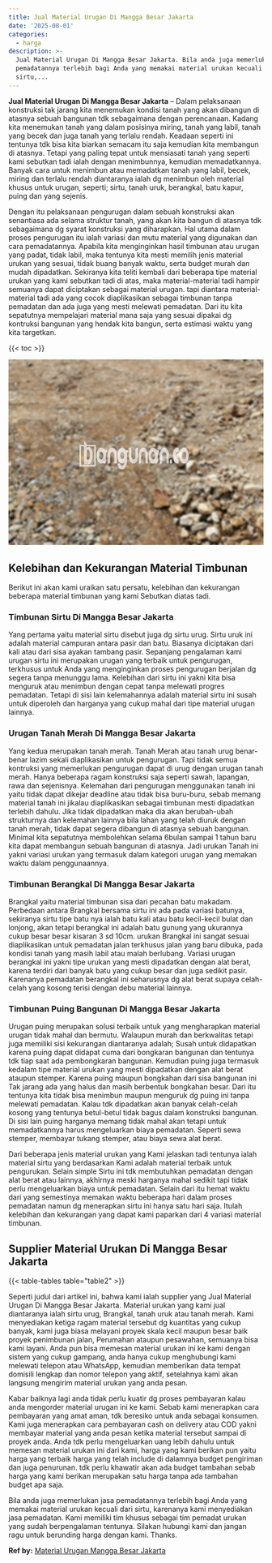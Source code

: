 ```yaml
---
title: Jual Material Urugan Di Mangga Besar Jakarta
date: '2025-08-01'
categories:
  - harga
description: >-
  Jual Material Urugan Di Mangga Besar Jakarta. Bila anda juga memerlukan jasa
  pemadatannya terlebih bagi Anda yang memakai material urukan kecuali dari
  sirtu,...
---
```


**Jual Material Urugan Di Mangga Besar Jakarta** – Dalam pelaksanaan konstruksi tak jarang kita menemukan kondisi tanah yang akan dibangun di atasnya sebuah bangunan tdk sebagaimana dengan perencanaan. Kadang kita menemukan tanah yang dalam posisinya miring, tanah yang labil, tanah yang becek dan juga tanah yang terlalu rendah. Keadaan seperti ini tentunya tdk bisa kita biarkan semacam itu saja kemudian kita membangun di atasnya. Tetapi yang paling tepat untuk mensiasati tanah yang seperti kami sebutkan tadi ialah dengan menimbunnya, kemudian memadatkannya. Banyak cara untuk menimbun atau memadatkan tanah yang labil, becek, miring dan terlalu rendah diantaranya ialah dg menimbun oleh material khusus untuk urugan, seperti; sirtu, tanah uruk, berangkal, batu kapur, puing dan yang sejenis.

Dengan itu pelaksanaan pengurugan dalam sebuah konstruksi akan senantiasa ada selama struktur tanah, yang akan kita bangun di atasnya tdk sebagaimana dg syarat konstruksi yang diharapkan. Hal utama dalam proses pengurugan itu ialah variasi dan mutu material yang digunakan dan cara pemadatannya. Apabila kita menginginkan hasil timbunan atau urugan yang padat, tidak labil, maka tentunya kita mesti memilih jenis material urukan yang sesuai, tidak buang banyak waktu, serta budget murah dan mudah dipadatkan. Sekiranya kita teliti kembali dari beberapa tipe material urukan yang kami sebutkan tadi di atas, maka material-material tadi hampir semuanya dapat diciptakan sebagai material urugan. tapi diantara material-material tadi ada yang cocok diaplikasikan sebagai timbunan tanpa pemadatan dan ada juga yang mesti melewati pemadatan. Dari itu kita sepatutnya mempelajari material mana saja yang sesuai dipakai dg kontruksi bangunan yang hendak kita bangun, serta estimasi waktu yang kita targetkan.

{{< toc >}}

![Jual Material Urugan Di Mangga Besar Jakarta](/images/jual-urugan-37.png)

## Kelebihan dan Kekurangan Material Timbunan

Berikut ini akan kami uraikan satu persatu, kelebihan dan kekurangan beberapa material timbunan yang kami Sebutkan diatas tadi.

### Timbunan Sirtu Di Mangga Besar Jakarta

Yang pertama yaitu material sirtu disebut juga dg sirtu urug. Sirtu uruk ini adalah material campuran antara pasir dan batu. Biasanya diciptakan dari kali atau dari sisa ayakan tambang pasir. Sepanjang pengalaman kami urugan sirtu ini merupakan urugan yang terbaik untuk pengurugan, terkhusus untuk Anda yang menginginkan proses pengurugan berjalan dg segera tanpa menunggu lama. Kelebihan dari sirtu ini yakni kita bisa menguruk atau menimbun dengan cepat tanpa melewati progres pemadatan. Tetapi di sisi lain kelemahannya adalah material sirtu ini susah untuk diperoleh dan harganya yang cukup mahal dari tipe material urugan lainnya.

### Urugan Tanah Merah Di Mangga Besar Jakarta

Yang kedua merupakan tanah merah. Tanah Merah atau tanah urug benar-benar lazim sekali diaplikasikan untuk pengurugan. Tapi tidak semua kontruksi yang memerlukan pengurugan dapat di urug dengan urugan tanah merah. Hanya beberapa ragam konstruksi saja seperti sawah, lapangan, rawa dan sejenisnya. Kelemahan dari pengurugan menggunakan tanah ini yaitu tidak dapat dikejar deadline atau tidak bisa buru-buru, sebab memang material tanah ini jikalau diaplikasikan sebagai timbunan mesti dipadatkan terlebih dahulu. Jika tidak dipadatkan maka dia akan berubah-ubah strukturnya dan kelemahan lainnya bila lahan yang telah diuruk dengan tanah merah, tidak dapat segera dibangun di atasnya sebuah bangunan. Minimal kita sepatutnya membolehkan selama 6bulan sampai 1 tahun baru kita dapat membangun sebuah bangunan di atasnya. Jadi urukan Tanah ini yakni variasi urukan yang termasuk dalam kategori urugan yang memakan waktu dalam penggunaannya.

### Timbunan Berangkal Di Mangga Besar Jakarta

Brangkal yaitu material timbunan sisa dari pecahan batu makadam. Perbedaan antara Brangkal bersama sirtu ini ada pada variasi batunya, sekiranya sirtu tipe batu nya ialah batu kali atau batu kecil-kecil bulat dan lonjong, akan tetapi berangkal ini adalah batu gunung yang ukurannya cukup besar besar kisaran 3 sd 10cm. urukan Brangkal ini sangat sesuai diaplikasikan untuk pemadatan jalan terkhusus jalan yang baru dibuka, pada kondisi tanah yang masih labil atau malah berlubang. Variasi urugan berangkal ini yakni tipe urukan yang mesti dipadatkan dengan alat berat, karena terdiri dari banyak batu yang cukup besar dan juga sedikit pasir. Karenanya pemadatan berangkal ini seharusnya dg alat berat supaya celah-celah yang kosong terisi dengan debu material lainnya.

### Timbunan Puing Bangunan Di Mangga Besar Jakarta

Urugan puing merupakan solusi terbaik untuk yang mengharapkan material urugan tidak mahal dan bermutu. Walaupun murah dan berkwalitas tetapi juga memiliki sisi kekurangan diantaranya adalah; Susah untuk didapatkan karena puing dapat didapat cuma dari bongkaran bangunan dan tentunya tdk tiap saat ada pembongkaran bangunan. Kemudian puing juga termasuk kedalam tipe material urukan yang mesti dipadatkan dengan alat berat ataupun stemper. Karena puing maupun bongkahan dari sisa bangunan ini Tak jarang ada yang halus dan masih berbentuk bongkahan besar. Dari itu tentunya kita tidak bisa menimbun maupun menguruk dg puing ini tanpa melewati pemadatan. Kalau tdk dipadatkan akan banyak celah-celah kosong yang tentunya betul-betul tidak bagus dalam konstruksi bangunan. Di sisi lain puing harganya memang tidak mahal akan tetapi untuk memadatkannya harus mengeluarkan biaya pemadatan. Seperti sewa stemper, membayar tukang stemper, atau biaya sewa alat berat.

Dari beberapa jenis material urukan yang Kami jelaskan tadi tentunya ialah material sirtu yang berdasarkan Kami adalah material terbaik untuk pengurukan. Selain simple Sirtu ini tdk membutuhkan pemadatan dengan alat berat atau lainnya, akhirnya meski harganya mahal sedikit tapi tidak perlu mengeluarkan biaya untuk pemadatan. Selain dari itu hemat waktu dari yang semestinya memakan waktu beberapa hari dalam proses pemadatan namun dg menerapkan sirtu ini hanya satu hari saja. Itulah kelebihan dan kekurangan yang dapat kami paparkan dari 4 variasi material timbunan.

## Supplier Material Urukan Di Mangga Besar Jakarta

{{< table-tables table="table2" >}}

Seperti judul dari artikel ini, bahwa kami ialah supplier yang Jual Material Urugan Di Mangga Besar Jakarta. Material urukan yang kami jual diantaranya ialah sirtu urug, Brangkal, tanah uruk atau tanah merah. Kami menyediakan ketiga ragam material tersebut dg kuantitas yang cukup banyak, kami juga biasa melayani proyek skala kecil maupun besar baik proyek penimbunan jalan, Perumahan ataupun pesawahan, semuanya bisa kami layani. Anda pun bisa memesan material urukan ini ke kami dengan sistem yang cukup gampang, anda hanya cukup menghubungi kami melewati telepon atau WhatsApp, kemudian memberikan data tempat domisili lengkap dan nomor telepon yang aktif, setelahnya kami akan langsung mengirim material urukan yang anda pesan.

Kabar baiknya lagi anda tidak perlu kuatir dg proses pembayaran kalau anda mengorder material urugan ini ke kami. Sebab kami menerapkan cara pembayaran yang amat aman, tdk beresiko untuk anda sebagai konsumen. Kami juga menerapkan cara pembayaran cash on delivery atau COD yakni membayar material yang anda pesan ketika material tersebut sampai di proyek anda. Anda tdk perlu mengeluarkan uang lebih dahulu untuk memesan material urukan ini dari kami, harga yang kami berikan pun yaitu harga yang terbaik harga yang telah include di dalamnya budget pengiriman dan juga penurunan. tdk perlu khawatir akan ada budget tambahan sebab harga yang kami berikan merupakan satu harga tanpa ada tambahan budget apa saja.

Bila anda juga memerlukan jasa pemadatannya terlebih bagi Anda yang memakai material urukan kecuali dari sirtu, karenanya kami menyediakan jasa pemadatan. Kami memiliki tim khusus sebagai tim pemadat urukan yang sudah berpengalaman tentunya. Silakan hubungi kami dan jangan ragu untuk berunding harga dengan kami. Thanks.

**Ref by:** [Material Urugan Mangga Besar Jakarta](https://id.wikipedia.org/wiki/Material)
